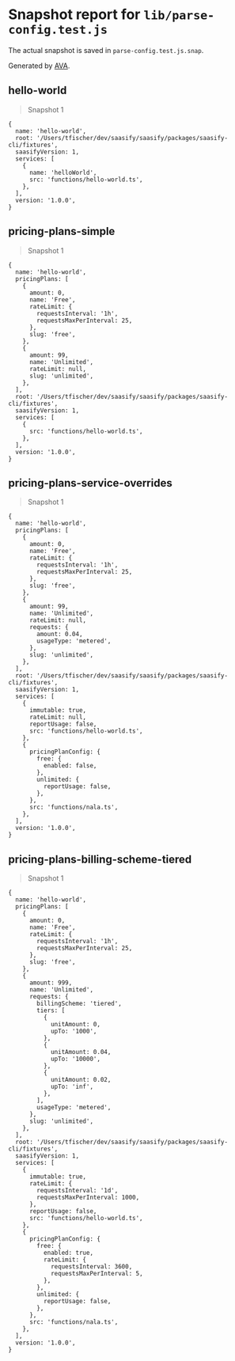 # Snapshot report for `lib/parse-config.test.js`

The actual snapshot is saved in `parse-config.test.js.snap`.

Generated by [AVA](https://ava.li).

## hello-world

> Snapshot 1

    {
      name: 'hello-world',
      root: '/Users/tfischer/dev/saasify/saasify/packages/saasify-cli/fixtures',
      saasifyVersion: 1,
      services: [
        {
          name: 'helloWorld',
          src: 'functions/hello-world.ts',
        },
      ],
      version: '1.0.0',
    }

## pricing-plans-simple

> Snapshot 1

    {
      name: 'hello-world',
      pricingPlans: [
        {
          amount: 0,
          name: 'Free',
          rateLimit: {
            requestsInterval: '1h',
            requestsMaxPerInterval: 25,
          },
          slug: 'free',
        },
        {
          amount: 99,
          name: 'Unlimited',
          rateLimit: null,
          slug: 'unlimited',
        },
      ],
      root: '/Users/tfischer/dev/saasify/saasify/packages/saasify-cli/fixtures',
      saasifyVersion: 1,
      services: [
        {
          src: 'functions/hello-world.ts',
        },
      ],
      version: '1.0.0',
    }

## pricing-plans-service-overrides

> Snapshot 1

    {
      name: 'hello-world',
      pricingPlans: [
        {
          amount: 0,
          name: 'Free',
          rateLimit: {
            requestsInterval: '1h',
            requestsMaxPerInterval: 25,
          },
          slug: 'free',
        },
        {
          amount: 99,
          name: 'Unlimited',
          rateLimit: null,
          requests: {
            amount: 0.04,
            usageType: 'metered',
          },
          slug: 'unlimited',
        },
      ],
      root: '/Users/tfischer/dev/saasify/saasify/packages/saasify-cli/fixtures',
      saasifyVersion: 1,
      services: [
        {
          immutable: true,
          rateLimit: null,
          reportUsage: false,
          src: 'functions/hello-world.ts',
        },
        {
          pricingPlanConfig: {
            free: {
              enabled: false,
            },
            unlimited: {
              reportUsage: false,
            },
          },
          src: 'functions/nala.ts',
        },
      ],
      version: '1.0.0',
    }

## pricing-plans-billing-scheme-tiered

> Snapshot 1

    {
      name: 'hello-world',
      pricingPlans: [
        {
          amount: 0,
          name: 'Free',
          rateLimit: {
            requestsInterval: '1h',
            requestsMaxPerInterval: 25,
          },
          slug: 'free',
        },
        {
          amount: 999,
          name: 'Unlimited',
          requests: {
            billingScheme: 'tiered',
            tiers: [
              {
                unitAmount: 0,
                upTo: '1000',
              },
              {
                unitAmount: 0.04,
                upTo: '10000',
              },
              {
                unitAmount: 0.02,
                upTo: 'inf',
              },
            ],
            usageType: 'metered',
          },
          slug: 'unlimited',
        },
      ],
      root: '/Users/tfischer/dev/saasify/saasify/packages/saasify-cli/fixtures',
      saasifyVersion: 1,
      services: [
        {
          immutable: true,
          rateLimit: {
            requestsInterval: '1d',
            requestsMaxPerInterval: 1000,
          },
          reportUsage: false,
          src: 'functions/hello-world.ts',
        },
        {
          pricingPlanConfig: {
            free: {
              enabled: true,
              rateLimit: {
                requestsInterval: 3600,
                requestsMaxPerInterval: 5,
              },
            },
            unlimited: {
              reportUsage: false,
            },
          },
          src: 'functions/nala.ts',
        },
      ],
      version: '1.0.0',
    }
